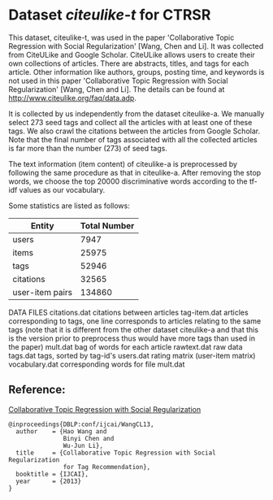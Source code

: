 Dataset *citeulike-t* for CTRSR
============

This dataset, citeulike-t, was used in the paper 'Collaborative Topic Regression with Social Regularization' [Wang, Chen and Li]. It was collected from CiteULike and Google Scholar. CiteULike allows users to create their own collections of articles. There are abstracts, titles, and tags for each article. Other information like authors, groups, posting time, and keywords is not used in this paper 'Collaborative Topic Regression with Social Regularization' [Wang, Chen and Li]. The details can be found at http://www.citeulike.org/faq/data.adp. 

It is collected by us independently from the dataset citeulike-a. We manually select 273 seed tags and collect all the articles with at least one of these tags. We also crawl the citations between the articles from Google Scholar. Note that the final number of tags associated with all the collected articles is far more than the number (273) of seed tags.

The text information (item content) of citeulike-a is preprocessed by following the same procedure as that in citeulike-a. After removing the stop words, we choose the top 20000 discriminative words according to the tf-idf values as our vocabulary.

Some statistics are listed as follows:

| Entity | Total Number |
| -------|----------|
|users 	|				7947 |
|items 	|				25975 |
|tags 		|			52946 |
|citations| 				32565 |
|user-item pairs 	|	134860  |

DATA FILES
citations.dat	citations between articles
tag-item.dat	articles corresponding to tags, one line corresponds to articles relating to the same tags (note that it is different from the other dataset citeulike-a and that this is the version prior to preprocess thus would have more tags than used in the paper)
mult.dat		bag of words for each article
rawtext.dat		raw data
tags.dat		tags, sorted by tag-id's
users.dat		rating matrix (user-item matrix)
vocabulary.dat	corresponding words for file mult.dat

## Reference:
[Collaborative Topic Regression with Social Regularization](http://wanghao.in/paper/IJCAI13_CTRSR.pdf)
```
@inproceedings{DBLP:conf/ijcai/WangCL13,
  author    = {Hao Wang and
               Binyi Chen and
               Wu-Jun Li},
  title     = {Collaborative Topic Regression with Social Regularization
               for Tag Recommendation},
  booktitle = {IJCAI},
  year      = {2013}
}
```
